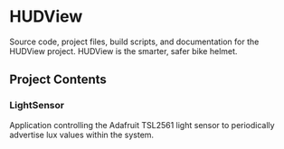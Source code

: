 # HUDView

Source code, project files, build scripts, and documentation for the HUDView project. HUDView is the smarter, safer bike helmet.

## Project Contents

### LightSensor

Application controlling the Adafruit TSL2561 light sensor to periodically advertise lux values within the system.

